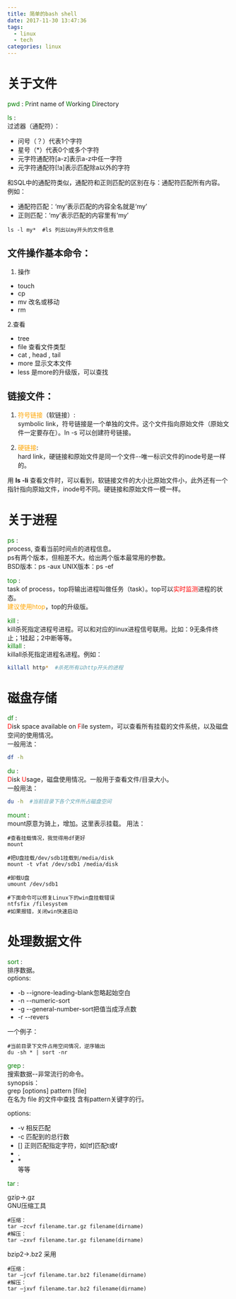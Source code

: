 ```yaml
---
title: 简单的bash shell
date: 2017-11-30 13:47:36
tags: 
  - linux
  - tech
categories: linux
---
```


# 关于文件
<font color=green>pwd </font>: <font color=green>P</font>rint name of <font color=green>W</font>orking <font color=green>D</font>irectory

<font color=green>ls </font>:   
过滤器（通配符）：
- 问号（？）代表1个字符
- 星号（*）代表0个或多个字符
- 元字符通配符[a-z]表示a-z中任一字符
- 元字符通配符[!a]表示匹配除a以外的字符

和SQL中的通配符类似，通配符和正则匹配的区别在与：通配符匹配所有内容。  
例如：
- 通配符匹配：‘my’表示匹配的内容全名就是‘my’
- 正则匹配：‘my’表示匹配的内容里有‘my’

```shell
ls -l my*  #ls 列出以my开头的文件信息
```

## 文件操作基本命令：
1. 操作
- touch
- cp
- mv 改名或移动
- rm

2.查看
- tree
- file 查看文件类型
- cat , head , tail
- more 显示文本文件
- less 是more的升级版，可以查找


## 链接文件：
1. <font color=orange>符号链接</font>（软链接）:  
symbolic link，符号链接是一个单独的文件。这个文件指向原始文件（原始文件一定要存在）。ln -s 可以创建符号链接。

2. <font color=orange>硬链接</font>:  
hard link，硬链接和原始文件是同一个文件--唯一标识文件的inode号是一样的。

用 __ls -li__ 查看文件时，可以看到，软链接文件的大小比原始文件小，此外还有一个指针指向原始文件，inode号不同。硬链接和原始文件一模一样。


# 关于进程
<font color=green>ps  </font>:  
process, 查看当前时间点的进程信息。  
ps有两个版本，但相差不大。给出两个版本最常用的参数。  
BSD版本：ps -aux
UNIX版本：ps -ef

<font color=green>top  </font>:  
task of process，top将输出进程叫做任务（task）。top可以<font color=red>实时监测</font>进程的状态。  
<font color=orange>建议使用htop</font>，top的升级版。

<font color=green>kill  </font>:  
kill杀死指定进程号进程。可以和对应的linux进程信号联用。比如：9无条件终止；1挂起；2中断等等。  
<font color=green>killall  </font>:  
killall杀死指定进程名进程。例如：  
```sh
killall http*  #杀死所有以http开头的进程
```

# 磁盘存储

<font color=green>df  </font>:  
<font color=red>D</font>isk space available on <font color=red>F</font>ile system，可以查看所有挂载的文件系统，以及磁盘空间的使用情况。  
一般用法：
```sh
df -h  
```

<font color=green>du  </font>:  
<font color=red>D</font>isk <font color=red>U</font>sage，磁盘使用情况。一般用于查看文件/目录大小。  
一般用法：
```sh
du -h  #当前目录下各个文件所占磁盘空间
```

<font color=green>mount  </font>:  
mount原意为骑上，增加。这里表示挂载。
用法：
```shell
#查看挂载情况，我觉得用df更好
mount  

#把U盘挂载/dev/sdb1挂载到/media/disk
mount -t vfat /dev/sdb1 /media/disk

#卸载U盘
umount /dev/sdb1

#下面命令可以修复Linux下的win盘挂载错误
ntfsfix /filesystem
#如果报错，关闭win快速启动
```

# 处理数据文件

<font color=green>sort  </font>:  
排序数据。  
options:
- -b  --ignore-leading-blank忽略起始空白
- -n  --numeric-sort
- -g  --general-number-sort把值当成浮点数
- -r  --revers

一个例子：
```shell
#当前目录下文件占用空间情况，逆序输出
du -sh * | sort -nr
```

<font color=green>grep  </font>:  
搜索数据--非常流行的命令。  
synopsis：  
  grep [options] pattern [file]  
  在名为 file 的文件中查找 含有pattern关键字的行。
  
options:
 
 - -v 相反匹配
 - -c 匹配到的总行数
 - [] 正则匹配指定字符，如[tf]匹配t或f
 - .
 - \*  
  等等

<font color=green>tar  </font>:  

gzip->.gz  
GNU压缩工具
```shell
#压缩：
tar –zcvf filename.tar.gz filename(dirname)
#解压：
tar –zxvf filename.tar.gz filename(dirname)
```
bzip2->.bz2
采用
```shell
#压缩：
tar –jcvf filename.tar.bz2 filename(dirname)
#解压：
tar –jxvf filename.tar.bz2 filename(dirname)
```


